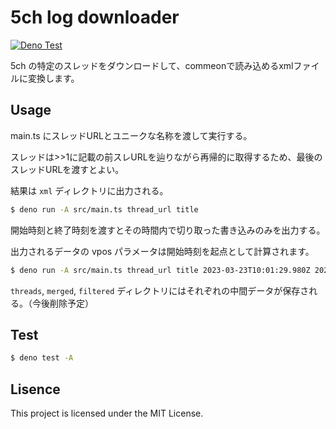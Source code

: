 # 5ch log downloader

[![Deno Test](https://github.com/y-moriya/5chlog/actions/workflows/deno_test.yml/badge.svg)](https://github.com/y-moriya/5chlog/actions/workflows/deno_test.yml)

5ch の特定のスレッドをダウンロードして、commeonで読み込めるxmlファイルに変換します。

## Usage

main.ts にスレッドURLとユニークな名称を渡して実行する。

スレッドは>>1に記載の前スレURLを辿りながら再帰的に取得するため、最後のスレッドURLを渡すとよい。

結果は `xml` ディレクトリに出力される。

```bash
$ deno run -A src/main.ts thread_url title
```

開始時刻と終了時刻を渡すとその時間内で切り取った書き込みのみを出力する。

出力されるデータの vpos パラメータは開始時刻を起点として計算されます。

```bash
$ deno run -A src/main.ts thread_url title 2023-03-23T10:01:29.980Z 2023-03-23T10:01:54.320Z
```

`threads`, `merged`, `filtered` ディレクトリにはそれぞれの中間データが保存される。（今後削除予定）

## Test

```bash
$ deno test -A
```

## Lisence

This project is licensed under the MIT License.
